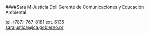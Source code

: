

####Sara M Justicia Doll
Gerente de Comunicaciones
y Educación Ambiental

  tel. (787)-767-8181 ext. 6135  
  [sarajustica@jca.gobierno.pr][0]
  
[0]:mailto:sarajustica@jca.gobierno.pr